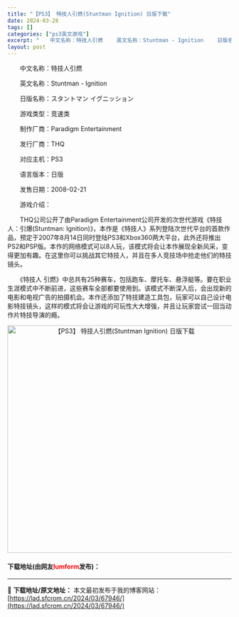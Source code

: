 ```yaml
---
title: "【PS3】 特技人引燃(Stuntman Ignition) 日版下载"
date: 2024-03-28
tags: []
categories: ["ps3英文游戏"]
excerpt: "　　中文名称：特技人引燃 　　英文名称：Stuntman - Ignition 　　日版名称：スタントマン イグニッション 　　游戏类型：竞速类 　　制作厂商：Paradigm Entertainment 　　发行厂商：THQ 　　对应主机：PS3 　　语言版本：日版 　　发售日期：2008-02-&hellip;"
layout: post
---
```


 <p>　　中文名称：特技人引燃</p> <p>　　英文名称：Stuntman - Ignition</p> <p>　　日版名称：スタントマン イグニッション</p> <p>　　游戏类型：竞速类</p> <p>　　制作厂商：Paradigm Entertainment</p> <p>　　发行厂商：THQ</p> <p>　　对应主机：PS3</p> <p>　　语言版本：日版</p> <p>　　发售日期：2008-02-21</p> <p>　　游戏介绍：</p> <p>　　THQ公司公开了由Paradigm Entertainment公司开发的次世代游戏《特技人：引爆(Stuntman: Ignition)》，本作是《特技人》系列登陆次世代平台的首款作品，预定于2007年8月14日同时登陆PS3和Xbox360两大平台，此外还将推出PS2和PSP版。本作的网络模式可以8人玩，该模式将会让本作展现全新风采，变得更加有趣。在这里你可以挑战其它特技人，并且在多人竞技场中抢走他们的特技镜头。</p> <p>　　《特技人 引燃》中总共有25种赛车，包括跑车、摩托车、悬浮艇等。要在职业生涯模式中不断前进，这些赛车全部都要使用到。该模式不断深入后，会出现新的电影和电视广告的拍摄机会。本作还添加了特技建造工具包，玩家可以自己设计电影特技镜头，这样的模式将会让游戏的可玩性大大增强，并且让玩家尝试一回当动作片特技导演的瘾。</p> <p align="center"><img align="" border="0" src="https://lad.sfcrom.cn/wp-content/uploads/2024/03/20240328_66051c785e0d7.jpg" width="511" alt="【PS3】 特技人引燃(Stuntman Ignition) 日版下载" /></p> <p><h4>下载地址(由网友<font color="red">lumform</font>发布)：</h4></p> 

---
📖 **下载地址/原文地址：** 本文最初发布于我的博客网站：[https://lad.sfcrom.cn/2024/03/67946/](https://lad.sfcrom.cn/2024/03/67946/)
